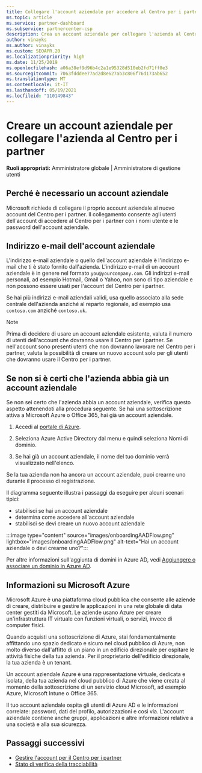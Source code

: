 ```yaml
---
title: Collegare l'account aziendale per accedere al Centro per i partner
ms.topic: article
ms.service: partner-dashboard
ms.subservice: partnercenter-csp
description: Crea un account aziendale per collegare l'azienda al Centro per i partner. In questo modo i dipendenti dell'azienda potranno accedere al Centro per i partner.
author: vinayks
ms.author: vinayks
ms.custom: SEOAPR.20
ms.localizationpriority: high
ms.date: 11/25/2019
ms.openlocfilehash: a06a38ef9d96b4c2a1e95328d510eb2fd71ff0e3
ms.sourcegitcommit: 7063fdddee77ad2d8e627ab3c806f76d173ab652
ms.translationtype: MT
ms.contentlocale: it-IT
ms.lasthandoff: 05/19/2021
ms.locfileid: "110149843"
---
```

# <a name="create-a-work-account-that-links-your-company-to-your-partner-center-account"></a>Creare un account aziendale per collegare l'azienda al Centro per i partner

**Ruoli appropriati:** Amministratore globale | Amministratore di gestione utenti

## <a name="why-you-need-a-work-account"></a>Perché è necessario un account aziendale

Microsoft richiede di collegare il proprio account aziendale al nuovo account del Centro per i partner. Il collegamento consente agli utenti dell'account di accedere al Centro per i partner con i nomi utente e le password dell'account aziendale.

## <a name="the-work-account-email-address"></a>Indirizzo e-mail dell'account aziendale

L'indirizzo e-mail aziendale o quello dell'account aziendale è l'indirizzo e-mail che ti è stato fornito dall'azienda. L'indirizzo e-mail di un account aziendale è in genere nel formato `you@yourcompany.com`. Gli indirizzi e-mail personali, ad esempio Hotmail, Gmail o Yahoo, non sono di tipo aziendale e non possono essere usati per l'account del Centro per i partner.

Se hai più indirizzi e-mail aziendali validi, usa quello associato alla sede centrale dell'azienda anziché al reparto regionale, ad esempio usa `contoso.com` anziché `contoso.uk`.

> [!NOTE]  
> Prima di decidere di usare un account aziendale esistente, valuta il numero di utenti dell'account che dovranno usare il Centro per i partner. Se nell'account sono presenti utenti che non dovranno lavorare nel Centro per i partner, valuta la possibilità di creare un nuovo account solo per gli utenti che dovranno usare il Centro per i partner.

## <a name="not-sure-if-your-company-already-has-a-work-account"></a>Se non si è certi che l'azienda abbia già un account aziendale

Se non sei certo che l'azienda abbia un account aziendale, verifica questo aspetto attenendoti alla procedura seguente. Se hai una sottoscrizione attiva a Microsoft Azure o Office 365, hai già un account aziendale.

1. Accedi al [portale di Azure](https://portal.azure.com).

2. Seleziona Azure Active Directory dal menu e quindi seleziona Nomi di dominio.

3. Se hai già un account aziendale, il nome del tuo dominio verrà visualizzato nell'elenco.

Se la tua azienda non ha ancora un account aziendale, puoi crearne uno durante il processo di registrazione.

Il diagramma seguente illustra i passaggi da eseguire per alcuni scenari tipici:

- stabilisci se hai un account aziendale
- determina come accedere all'account aziendale
- stabilisci se devi creare un nuovo account aziendale

:::image type="content" source="images/onboardingAADFlow.png" lightbox="images/onboardingAADFlow.png" alt-text="Hai un account aziendale o devi crearne uno?":::

Per altre informazioni sull'aggiunta di domini in Azure AD, vedi [Aggiungere o associare un dominio in Azure AD](/azure/active-directory/active-directory-add-domain).

## <a name="about-microsoft-azure"></a>Informazioni su Microsoft Azure

Microsoft Azure è una piattaforma cloud pubblica che consente alle aziende di creare, distribuire e gestire le applicazioni in una rete globale di data center gestiti da Microsoft. Le aziende usano Azure per creare un'infrastruttura IT virtuale con funzioni virtuali, o servizi, invece di computer fisici.

Quando acquisti una sottoscrizione di Azure, stai fondamentalmente affittando uno spazio dedicato e sicuro nel cloud pubblico di Azure, non molto diverso dall'affitto di un piano in un edificio direzionale per ospitare le attività fisiche della tua azienda. Per il proprietario dell'edificio direzionale, la tua azienda è un tenant.

Un account aziendale Azure è una rappresentazione virtuale, dedicata e isolata, della tua azienda nel cloud pubblico di Azure che viene creata al momento della sottoscrizione di un servizio cloud Microsoft, ad esempio Azure, Microsoft Intune o Office 365.

Il tuo account aziendale ospita gli utenti di Azure AD e le informazioni correlate: password, dati del profilo, autorizzazioni e così via. L'account aziendale contiene anche gruppi, applicazioni e altre informazioni relative a una società e alla sua sicurezza.

## <a name="next-steps"></a>Passaggi successivi

- [Gestire l'account per il Centro per i partner](partner-center-account-setup.md)
- [Stato di verifica della tracciabilità](verification-responses.md)